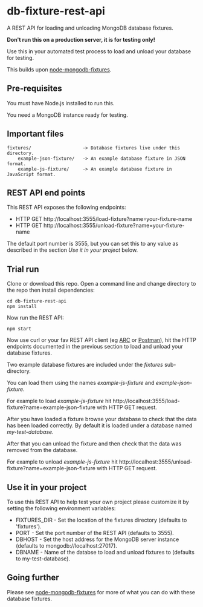 # db-fixture-rest-api

A REST API for loading and unloading MongoDB database fixtures.

**Don't run this on a production server, it is for testing only!**

Use this in your automated test process to load and unload your database for testing.

This builds upon [node-mongodb-fixtures](https://www.npmjs.com/package/node-mongodb-fixtures).

## Pre-requisites

You must have Node.js installed to run this.

You need a MongoDB instance ready for testing.

## Important files

    fixtures/                   -> Database fixtures live under this directory.
        example-json-fixture/   -> An example database fixture in JSON format.
        example-js-fixture/     -> An example database fixture in JavaScript format.

## REST API end points

This REST API exposes the following endpoints:

- HTTP GET http://localhost:3555/load-fixture?name=your-fixture-name
- HTTP GET http://localhost:3555/unload-fixture?name=your-fixture-name

The default port number is 3555, but you can set this to any value as described in the section *Use it in your project* below.

## Trial run

Clone or download this repo. Open a command line and change directory to the repo then install dependencies:

    cd db-fixture-rest-api
    npm install

Now run the REST API:

    npm start

Now use curl or your fav REST API client (eg [ARC](https://install.advancedrestclient.com) or [Postman](https://www.getpostman.com/)), hit the HTTP endpoints documented in the previous section to load and unload your database fixtures.

Two example database fixtures are included under the *fixtures* sub-directory.

You can load them using the names *example-js-fixture* and *example-json-fixture*.

For example to load *example-js-fixture* hit http://localhost:3555/load-fixture?name=example-json-fixture with HTTP GET request.

After you have loaded a fixture browse your database to check that the data has been loaded correctly. By default it is loaded under a database named *my-test-database*.

After that you can unload the fixture and then check that the data was removed from the database.

For example to unload *example-js-fixture* hit http://localhost:3555/unload-fixture?name=example-json-fixture with HTTP GET request.

## Use it in your project

To use this REST API to help test your own project please customize it by setting the following environment variables:

- FIXTURES_DIR - Set the location of the fixtures directory (defaults to 'fixtures').
- PORT - Set the port number of the REST API (defaults to 3555).
- DBHOST - Set the host address for the MongoDB server instance (defaults to mongodb://localhost:27017).
- DBNAME - Name of the databse to load and unload fixtures to (defaults to my-test-database).

## Going further

Please see [node-mongodb-fixtures](https://www.npmjs.com/package/node-mongodb-fixtures) for more of what you can do with these database fixtures.